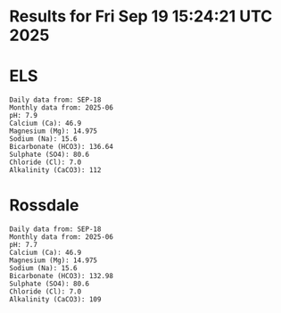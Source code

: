 # Results for Fri Sep 19 15:24:21 UTC 2025
# ELS
```
Daily data from: SEP-18
Monthly data from: 2025-06
pH: 7.9
Calcium (Ca): 46.9
Magnesium (Mg): 14.975
Sodium (Na): 15.6
Bicarbonate (HCO3): 136.64
Sulphate (SO4): 80.6
Chloride (Cl): 7.0
Alkalinity (CaCO3): 112
```
# Rossdale
```
Daily data from: SEP-18
Monthly data from: 2025-06
pH: 7.7
Calcium (Ca): 46.9
Magnesium (Mg): 14.975
Sodium (Na): 15.6
Bicarbonate (HCO3): 132.98
Sulphate (SO4): 80.6
Chloride (Cl): 7.0
Alkalinity (CaCO3): 109
```
